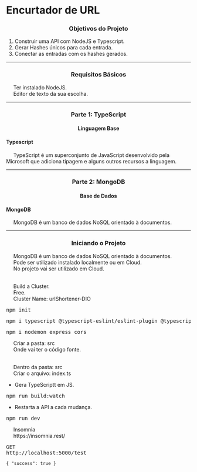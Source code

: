 <h1 align="left">
  Encurtador de URL
</h1>

<h3 align="center">Objetivos do Projeto</h3>

<ol>
    <li>Construir uma API com NodeJS e Typescript.</li>
    <li>Gerar Hashes únicos para cada entrada.</li>
    <li>Conectar as entradas com os hashes gerados.</li>
</ol>

<hr>

<h3 align="center">Requisitos Básicos</h3>

<p align="left">
  &nbsp;&nbsp;&nbsp;&nbsp;&nbsp;Ter instalado NodeJS.<br>
  &nbsp;&nbsp;&nbsp;&nbsp;&nbsp;Editor de texto da sua escolha.
</p>

<hr>

<h3 align="center">Parte 1: TypeScript</h3>
<h4 align="center">Linguagem Base</h4>

<h4 align="left">Typescript</h4>

<p align="left">
  &nbsp;&nbsp;&nbsp;&nbsp;&nbsp;TypeScript é um superconjunto de JavaScript desenvolvido pela Microsoft que adiciona tipagem e alguns outros recursos a linguagem.
</p>

<hr>

<h3 align="center">Parte 2: MongoDB</h3>
<h4 align="center">Base de Dados</h4>

<h4 align="left">MongoDB</h4>

<p align="left">
  &nbsp;&nbsp;&nbsp;&nbsp;&nbsp;MongoDB é um banco de dados NoSQL orientado à documentos.
</p>

<hr>

<h3 align="center">Iniciando o Projeto</h3>

<p align="left">
  &nbsp;&nbsp;&nbsp;&nbsp;&nbsp;MongoDB é um banco de dados NoSQL orientado à documentos. 
  &nbsp;&nbsp;&nbsp;&nbsp;&nbsp;Pode ser utilizado instalado localmente ou em Cloud.<br>
  &nbsp;&nbsp;&nbsp;&nbsp;&nbsp;No projeto vai ser utilizado em Cloud.<br><br>

  &nbsp;&nbsp;&nbsp;&nbsp;&nbsp;Build a Cluster.<br>
  &nbsp;&nbsp;&nbsp;&nbsp;&nbsp;Free.<br>
  &nbsp;&nbsp;&nbsp;&nbsp;&nbsp;Cluster Name: urlShortener-DIO
</p>

<pre>npm init</pre>
<pre>npm i typescript @typescript-eslint/eslint-plugin @typescript-eslint/parser eslint</pre>
<pre>npm i nodemon express cors</pre>

<p align="left">
  &nbsp;&nbsp;&nbsp;&nbsp;&nbsp;Criar a pasta: src<br>
  &nbsp;&nbsp;&nbsp;&nbsp;&nbsp;Onde vai ter o código fonte.<br><br>

  &nbsp;&nbsp;&nbsp;&nbsp;&nbsp;Dentro da pasta: src<br>
  &nbsp;&nbsp;&nbsp;&nbsp;&nbsp;Criar o arquivo: index.ts
</p>

- Gera TypeScriptt em JS.
<pre>npm run build:watch</pre>

- Restarta a API a cada mudança.
<pre>npm run dev</pre>

<p align="left">
  &nbsp;&nbsp;&nbsp;&nbsp;&nbsp;Insomnia<br>
  &nbsp;&nbsp;&nbsp;&nbsp;&nbsp;https://insomnia.rest/
</p>

<pre>
GET
http://localhost:5000/test
</pre>

``
{
  "success": true
}
``

